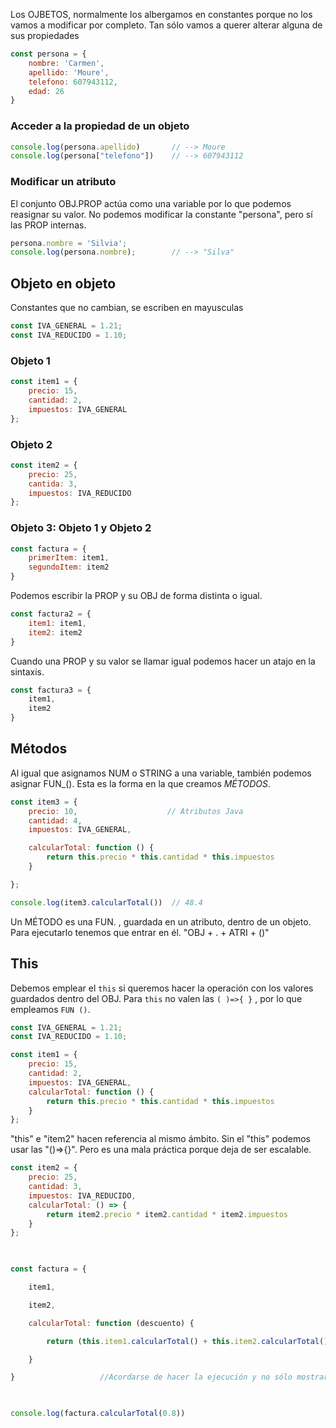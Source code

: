 Los OJBETOS, normalmente los albergamos en constantes porque no los vamos a modificar por completo. Tan sólo vamos a querer alterar alguna de sus propiedades
```javascript
const persona = {           
    nombre: 'Carmen',      
    apellido: 'Moure',      
    telefono: 607943112,
    edad: 26
}
```

### Acceder a la propiedad de un objeto
```javascript
console.log(persona.apellido)       // --> Moure
console.log(persona["telefono"])    // --> 607943112   
```

### Modificar un atributo
El conjunto OBJ.PROP actúa como una variable por lo que podemos reasignar su valor. No podemos modificar la constante "persona", pero sí las PROP internas.
```javascript
persona.nombre = 'Silvia';          
console.log(persona.nombre);        // --> "Silva"
```

## Objeto en objeto
Constantes que no cambian, se escriben en mayusculas
```javascript
const IVA_GENERAL = 1.21;       
const IVA_REDUCIDO = 1.10;      
```

### Objeto 1
```javascript
const item1 = {                   
    precio: 15,
    cantidad: 2,
    impuestos: IVA_GENERAL
};
```

### Objeto 2
```javascript
const item2 = {            
    precio: 25,
    cantida: 3,
    impuestos: IVA_REDUCIDO
}; 
```

### Objeto 3: Objeto 1 y Objeto 2
```javascript
const factura = {              
    primerItem: item1,
    segundoItem: item2
}
```

Podemos escribir la PROP y su OBJ de forma distinta o igual.
```javascript
const factura2 = {              
    item1: item1,               
    item2: item2
}
```

Cuando una PROP y su valor se llamar igual podemos hacer un atajo en la sintaxis.
```javascript
const factura3 = {             
    item1,                     
    item2
}
```

## Métodos
Al igual que asignamos NUM o STRING a una variable, también podemos asignar FUN_(). Esta es la forma en la que creamos *MÉTODOS*.
```javascript
const item3 = {                         
    precio: 10,                    // Atributos Java
    cantidad: 4,                        
    impuestos: IVA_GENERAL,

    calcularTotal: function () {                                
        return this.precio * this.cantidad * this.impuestos    
    }    

};

console.log(item3.calcularTotal())  // 48.4
```
  
Un MÉTODO es una FUN. , guardada en un atributo, dentro de un objeto. Para ejecutarlo tenemos que entrar en él. "OBJ + . + ATRI + ()"

## This
Debemos emplear el `this` si queremos hacer la operación con los valores guardados dentro del OBJ. Para `this` no valen las `( )=>{ }` , por lo que empleamos `FUN ()`.
```javascript
const IVA_GENERAL = 1.21;       
const IVA_REDUCIDO = 1.10;      

const item1 = {                       
    precio: 15,                       
    cantidad: 2,                      
    impuestos: IVA_GENERAL,
    calcularTotal: function () {                                
        return this.precio * this.cantidad * this.impuestos    
    }                                                          
};
```

"this" e "item2" hacen referencia al mismo ámbito. Sin el "this" podemos usar las "()=>{}". Pero es una mala práctica porque deja de ser escalable.
```javascript
const item2 = {                         
    precio: 25,                         
    cantidad: 3,                        
    impuestos: IVA_REDUCIDO,           
    calcularTotal: () => {              
        return item2.precio * item2.cantidad * item2.impuestos
    }
};

  

const factura = {                      

    item1,                            

    item2,                              

    calcularTotal: function (descuento) {

        return (this.item1.calcularTotal() + this.item2.calcularTotal()) * descuento;  

    }

}                   //Acordarse de hacer la ejecución y no sólo mostrar la funcion

  

console.log(factura.calcularTotal(0.8))
```